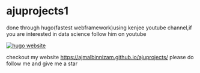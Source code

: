 # ajuprojects1

done through hugo(fastest webframework)using kenjee youtube channel,if you are interested in data science follow him on youtube



[![hugo website](https://img.youtube.com/vi/mEZ1Hj5yQ-8/0.jpg)](https://www.youtube.com/watch?v=mEZ1Hj5yQ-8)




checkout my website https://ajmalbinnizam.github.io/ajuprojects/
please do follow me and give me a star 
